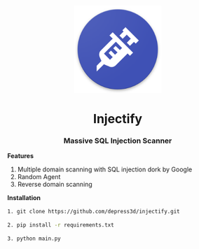 <p align="center">
  <a href="https://cyb3r.team">
    <img src="https://raw.githubusercontent.com/depress3d/injectify/main/assets/injectify.png" width="200">
  </a>
</p>
<h1 align="center">Injectify</h1>
<h3 align="center">Massive SQL Injection Scanner</h3>  

**Features**  
1. Multiple domain scanning with SQL injection dork by Google
2. Random Agent
3. Reverse domain scanning

**Installation**
```bash
1. git clone https://github.com/depress3d/injectify.git
```
```bash
2. pip install -r requirements.txt
```
```bash
3. python main.py
```
